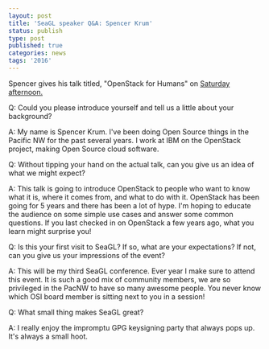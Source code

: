 ```yaml
---
layout: post
title: 'SeaGL speaker Q&A: Spencer Krum'
status: publish
type: post
published: true
categories: news
tags: '2016'
---
```


Spencer gives his talk titled, "OpenStack for Humans" on [Saturday afternoon.](https://osem.seagl.org/conference/seagl2016/program/proposal/110)

Q: Could you please introduce yourself and tell us a little about your background?

A: My name is Spencer Krum. I've been doing Open Source things in the Pacific NW for the past several years. I work at IBM on the OpenStack project, making Open Source cloud software.

Q: Without tipping your hand on the actual talk, can you give us an idea of what we might expect?

A: This talk is going to introduce OpenStack to people who want to know what it is, where it comes from, and what to do with it. OpenStack has been going for 5 years and there has been a lot of hype. I'm hoping to educate the audience on some simple use cases and answer some common questions. If you last checked in on OpenStack a few years ago, what you learn might surprise you!
 
Q: Is this your first visit to SeaGL? If so, what are your expectations? If not, can you give us your impressions of the event?

A: This will be my third SeaGL conference. Ever year I make sure to attend this event. It is such a good mix of community members, we are so privileged in the PacNW to have so many awesome people. You never know which OSI board member is sitting next to you in a session!

Q: What small thing makes SeaGL great?

A: I really enjoy the impromptu GPG keysigning party that always pops up. It's always a small hoot.

